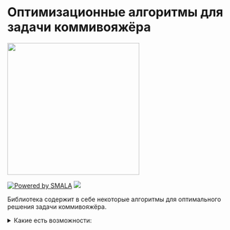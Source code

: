 # Оптимизационные алгоритмы для задачи коммивояжёра
<img src="https://get.wallhere.com/photo/geometry-cyberspace-1472435.jpg" width="300" />

[![Powered by SMALA](https://img.shields.io/badge/powered%20by-SMALA-orange.svg?style=flat&colorA=E1432D&colorB=007D1B)](
https://github.com/SMALA-comand)
![](https://img.shields.io/apm/l/vim-mode)

Библиотека содержит в себе некоторые алгоритмы для оптимального решения задачи коммивояжёра.


<details><summary>Какие есть возможности:</summary>

  1. Решение задачи коммивояжера алгоритмом имитации отжига
  2. Решение задачи коммивояжера алгоритмом муравьиной колонии
  3. Генетический алгоритм coming soon...

</details>

